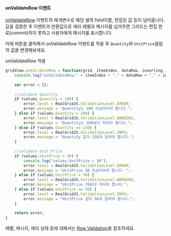 #### onValidateRow 이벤트

[onValdateRow](http://help.realgrid.com/api/GridBase/onValidateRow/) 이벤트의 매개변수로 해당 셀의 field이름, 편집된 값 등이 넘어옵니다.   
값을 검증한 후 이벤트의 반환값으로 에러 레벨과 메시지를 넘겨주면 그리드는 편집 완료(commit)하지 못하고 사용자에게 메시지를 표시합니다.

아래 버튼을 클릭해서 onValidateRow 이벤트를 적용 후 `Quantity`와 `UnitPrice`컬럼의 값을 변경해보세요.

<a class="btn primary small round lowercase" id="btnOnValidateRow">onValidateRow 적용</a>

```js
gridView.onValidateRow = function(grid, itemIndex, dataRow, inserting, values) {
    console.log("onValidateRow:" + itemIndex + "," + dataRow + "," + inserting + "," + values.Quantity + "," + values.UnitPrice);
 
    var error = {};
 
    //validate Quantity
    if (values.Quantity < 100) {
        error.level = RealGridJS.ValidationLevel.ERROR;
        error.message = "Quantity는 100 이상이어야 합니다.";
    } else if (values.Quantity > 200) {
        error.level = RealGridJS.ValidationLevel.WARNING;
        error.message = "Quantity는 200보다 작아야 합니다.";
    } else if (values.Quantity == 150) {
        error.level = RealGridJS.ValidationLevel.INFO;
        error.message = "Quantity 값이 150과 달라야 합니다.";
    }
 
    //validate Unit Price
    if (values.UnitPrice < 30) {
        console.log("values.UnitPrice < 30");
        error.level = RealGridJS.ValidationLevel.ERROR;
        error.message = "UnitPrice 30 이상이어야 합니다.'";
    } else if (values.UnitPrice > 70) {
        error.level = RealGridJS.ValidationLevel.WARNING;
        error.message = "UnitPrice 70보다 작아야 합니다.";
    } else if (values.UnitPrice == 50) {
        error.level = RealGridJS.ValidationLevel.INFO;
        error.message = "UnitPrice 값이 50과 달라야 합니다.";
    }
 
    return error;
}
```

레벨, 메시지, 에러 상태 등에 대해서는 [Row Validation](http://demo.realgrid.com/Validation/RowValidation/)을 참조하세요.


<script>
$('#btnOnValidateRow').click(function() {
	gridView.onValidateRow = function(grid, itemIndex, dataRow, inserting, values) {
	    //console.log("onValidateRow:" + itemIndex + "," + dataRow + "," + inserting + "," + values.Quantity + "," + values.UnitPrice);
	 
	    var error = {};
	 
	    //validate Quantity
	    if (values.Quantity < 100) {
	        error.level = RealGridJS.ValidationLevel.ERROR;
	        error.message = "Quantity는 100 이상이어야 합니다.";
	    } else if (values.Quantity > 200) {
	        error.level = RealGridJS.ValidationLevel.WARNING;
	        error.message = "Quantity는 200보다 작아야 합니다.";
	    } else if (values.Quantity == 150) {
	        error.level = RealGridJS.ValidationLevel.INFO;
	        error.message = "Quantity 값이 150과 달라야 합니다.";
	    }
	 
	    //validate Unit Price
	    if (values.UnitPrice < 30) {
	        error.level = RealGridJS.ValidationLevel.ERROR;
	        error.message = "UnitPrice 30 이상이어야 합니다.'";
	    } else if (values.UnitPrice > 70) {
	        error.level = RealGridJS.ValidationLevel.WARNING;
	        error.message = "UnitPrice 70보다 작아야 합니다.";
	    } else if (values.UnitPrice == 50) {
	        error.level = RealGridJS.ValidationLevel.INFO;
	        error.message = "UnitPrice 값이 50과 달라야 합니다.";
	    }
	 
	    return error;
	}
});
</script>